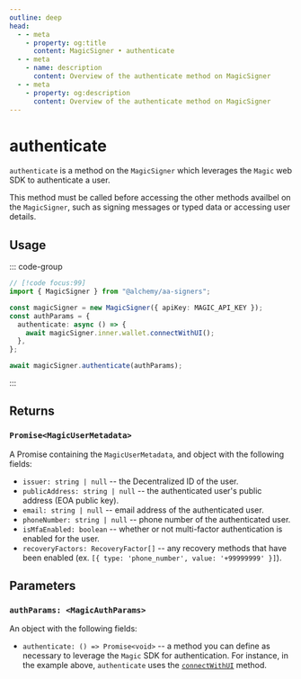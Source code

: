 ```yaml
---
outline: deep
head:
  - - meta
    - property: og:title
      content: MagicSigner • authenticate
  - - meta
    - name: description
      content: Overview of the authenticate method on MagicSigner
  - - meta
    - property: og:description
      content: Overview of the authenticate method on MagicSigner
---
```


# authenticate

`authenticate` is a method on the `MagicSigner` which leverages the `Magic` web SDK to authenticate a user.

This method must be called before accessing the other methods availbel on the `MagicSigner`, such as signing messages or typed data or accessing user details.

## Usage

::: code-group

```ts [example.ts]
// [!code focus:99]
import { MagicSigner } from "@alchemy/aa-signers";

const magicSigner = new MagicSigner({ apiKey: MAGIC_API_KEY });
const authParams = {
  authenticate: async () => {
    await magicSigner.inner.wallet.connectWithUI();
  },
};

await magicSigner.authenticate(authParams);
```

:::

## Returns

### `Promise<MagicUserMetadata>`

A Promise containing the `MagicUserMetadata`, and object with the following fields:

- `issuer: string | null` -- the Decentralized ID of the user.
- `publicAddress: string | null` -- the authenticated user's public address (EOA public key).
- `email: string | null` -- email address of the authenticated user.
- `phoneNumber: string | null` -- phone number of the authenticated user.
- `isMfaEnabled: boolean` -- whether or not multi-factor authentication is enabled for the user.
- `recoveryFactors: RecoveryFactor[]` -- any recovery methods that have been enabled (ex. `[{ type: 'phone_number', value: '+99999999' }]`).

## Parameters

### `authParams: <MagicAuthParams>`

An object with the following fields:

- `authenticate: () => Promise<void>` -- a method you can define as necessary to leverage the `Magic` SDK for authentication. For instance, in the example above, `authenticate` uses the [`connectWithUI`](https://magic.link/docs/api/client-side-sdks/web#connectwithui) method.
